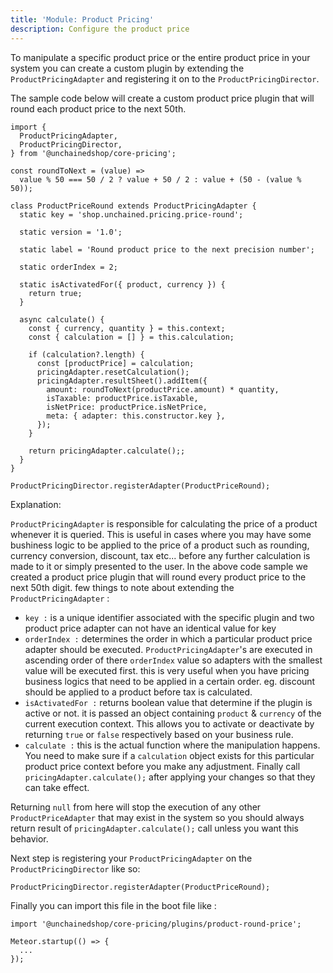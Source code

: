 ```yaml
---
title: 'Module: Product Pricing'
description: Configure the product price
---
```


To manipulate a specific product price or the entire product price in your system you can create a custom plugin by extending
the `ProductPricingAdapter` and registering it on to the `ProductPricingDirector`.

The sample code below will create a custom product price plugin that will round each product price to the next 50th.

```
import {
  ProductPricingAdapter,
  ProductPricingDirector,
} from '@unchainedshop/core-pricing';

const roundToNext = (value) =>
  value % 50 === 50 / 2 ? value + 50 / 2 : value + (50 - (value % 50));

class ProductPriceRound extends ProductPricingAdapter {
  static key = 'shop.unchained.pricing.price-round';

  static version = '1.0';

  static label = 'Round product price to the next precision number';

  static orderIndex = 2;

  static isActivatedFor({ product, currency }) {
    return true;
  }

  async calculate() {
    const { currency, quantity } = this.context;
    const { calculation = [] } = this.calculation;

    if (calculation?.length) {
      const [productPrice] = calculation;
      pricingAdapter.resetCalculation();
      pricingAdapter.resultSheet().addItem({
        amount: roundToNext(productPrice.amount) * quantity,
        isTaxable: productPrice.isTaxable,
        isNetPrice: productPrice.isNetPrice,
        meta: { adapter: this.constructor.key },
      });
    }

    return pricingAdapter.calculate();;
  }
}

ProductPricingDirector.registerAdapter(ProductPriceRound);

```

Explanation:

`ProductPricingAdapter` is responsible for calculating the price of a product whenever it is queried. This is useful in cases where you may have some bushiness logic to be applied to the price of a product such as rounding, currency conversion, discount, tax etc... before any further calculation is made to it or simply presented to the user.
In the above code sample we created a product price plugin that will round every product price to the next 50th digit.
few things to note about extending the `ProductPricingAdapter` :

- `key :` is a unique identifier associated with the specific plugin and two product price adapter can not have an identical value for key
- `orderIndex :` determines the order in which a particular product price adapter should be executed. `ProductPricingAdapter`'s are executed in ascending order of there `orderIndex` value so adapters with the smallest value will be executed first. this is very useful when you have pricing business logics that need to be applied in a certain order. eg. discount should be applied to a product before tax is calculated.
- `isActivatedFor :` returns boolean value that determine if the plugin is active or not. it is passed an object containing `product` & `currency` of the current execution context. This allows you to activate or deactivate by returning `true` or `false` respectively based on your business rule.
- `calculate :` this is the actual function where the manipulation happens. You need to make sure if a `calculation` object exists for this particular product price context before you make any adjustment. Finally call `pricingAdapter.calculate();` after applying your changes so that they can take effect.

Returning `null` from here will stop the execution of any other `ProductPriceAdapter` that may exist in the system so you should always return result of `pricingAdapter.calculate();` call unless you want this behavior.

Next step is registering your `ProductPricingAdapter` on the `ProductPricingDirector` like so:

```
ProductPricingDirector.registerAdapter(ProductPriceRound);
```

Finally you can import this file in the boot file like :

```
import '@unchainedshop/core-pricing/plugins/product-round-price';

Meteor.startup(() => {
  ...
});
```
